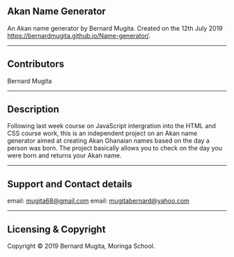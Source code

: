 ## Akan Name Generator

An Akan name generator by Bernard Mugita. Created on the 12th July 2019
https://bernardmugita.github.io/Name-generator/.

---

## Contributors 
Bernard Mugita

---

## Description

Following last week course on JavaScript intergration into the HTML and CSS course work, this is an independent project on an Akan name generator aimed at creating Akan Ghanaian names based on the day a person was born. The project basically allows you to check on the day you were born and returns your Akan name. 

---

## Support and Contact details

email: mugita68@gmail.com
email: mugitabernard@yahoo.com

---


## Licensing & Copyright

Copyright © 2019 Bernard Mugita, Moringa School.




